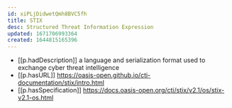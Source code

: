 ```yaml
---
id: xiPLjDidwetQmh8BVC5fh
title: STIX
desc: Structured Threat Information Expression
updated: 1671706993364
created: 1644815165396
---
```



- [[p.hadDescription]] a language and serialization format used to exchange cyber threat intelligence 
- [[p.hasURL]] https://oasis-open.github.io/cti-documentation/stix/intro.html
- [[p.hasSpecification]] https://docs.oasis-open.org/cti/stix/v2.1/os/stix-v2.1-os.html